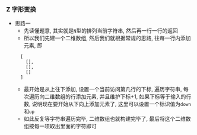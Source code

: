 ### Z 字形变换
* 思路一
    * 先读懂题意, 其实就是`N`型的排列当前字符串, 然后再一行一行的返回
    * 所以我们先建一个二维数组, 然后我们就根据常规的思路, 往每一行内添加元素, 即<br />
    ```
      [
        [],
        [],
        []
      ]
    ```
    * 最开始是从上往下添加, 设置一个当前访问第几行的下标, 遍历字符串, 每次遍历向二维数组的行添加元素, 并且维护下标+1, 如果下标等于输入的行数, 说明现在要开始从下向上添加元素了, 这里可以设置一个标识值为`down`和`up`
    * 如此反复等字符串遍历完毕, 二维数组也就构建完毕了, 最后将这个二维数组按每一项取出里面的字符即可